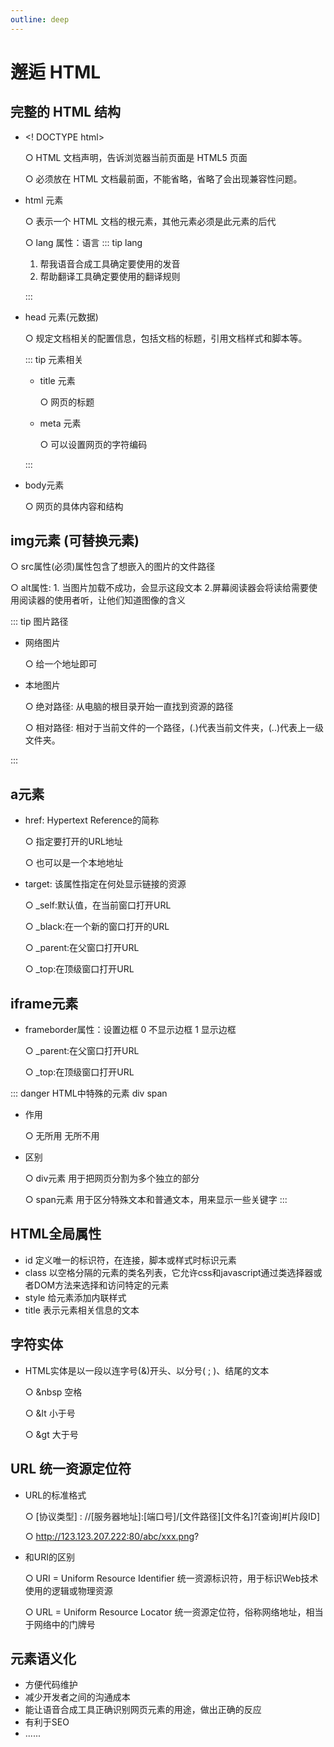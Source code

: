 ```yaml
---
outline: deep
---
```


# 邂逅 HTML

## 完整的 HTML 结构

- <! DOCTYPE html>

  ○ HTML 文档声明，告诉浏览器当前页面是 HTML5 页面

  ○ 必须放在 HTML 文档最前面，不能省略，省略了会出现兼容性问题。

- html 元素

  ○ 表示一个 HTML 文档的根元素，其他元素必须是此元素的后代

  ○ lang 属性：语言
  ::: tip lang
  1. 帮我语音合成工具确定要使用的发音
  2. 帮助翻译工具确定要使用的翻译规则

  :::

- head 元素(元数据)

  ○ 规定文档相关的配置信息，包括文档的标题，引用文档样式和脚本等。
  
  ::: tip 元素相关
  * title 元素

    ○ 网页的标题
  * meta 元素

    ○ 可以设置网页的字符编码

  :::

* body元素

  ○ 网页的具体内容和结构

## img元素 (可替换元素)
  
  ○ src属性(必须)属性包含了想嵌入的图片的文件路径
  
  ○ alt属性: 1. 当图片加载不成功，会显示这段文本 2.屏幕阅读器会将读给需要使用阅读器的使用者听，让他们知道图像的含义

  ::: tip 图片路径
  * 网络图片

    ○ 给一个地址即可
  * 本地图片

    ○ 绝对路径: 从电脑的根目录开始一直找到资源的路径

    ○ 相对路径: 相对于当前文件的一个路径，(.)代表当前文件夹，(..)代表上一级文件夹。

  :::

## a元素

 * href: Hypertext Reference的简称
   
   ○ 指定要打开的URL地址
   
   ○ 也可以是一个本地地址

  * target: 该属性指定在何处显示链接的资源

    ○ _self:默认值，在当前窗口打开URL

    ○ _black:在一个新的窗口打开的URL

    ○ _parent:在父窗口打开URL

    ○ _top:在顶级窗口打开URL
  
## iframe元素

 - frameborder属性：设置边框 0 不显示边框 1 显示边框

    ○ _parent:在父窗口打开URL

    ○ _top:在顶级窗口打开URL


::: danger HTML中特殊的元素 div  span  
* 作用
 
   ○ 无所用 无所不用

* 区别

  ○ div元素 用于把网页分割为多个独立的部分

  ○ span元素 用于区分特殊文本和普通文本，用来显示一些关键字
:::

## HTML全局属性

- id 定义唯一的标识符，在连接，脚本或样式时标识元素
- class 以空格分隔的元素的类名列表，它允许css和javascript通过类选择器或者DOM方法来选择和访问特定的元素
- style 给元素添加内联样式
- title 表示元素相关信息的文本

## 字符实体

- HTML实体是以一段以连字号(&)开头、以分号( ; )、结尾的文本
  
  ○  &nbsp 空格

  ○  &lt  小于号

  ○  &gt  大于号


## URL 统一资源定位符

 - URL的标准格式

   ○ [协议类型] : //[服务器地址]:[端口号]/[文件路径][文件名]?[查询]#[片段ID]

   ○ http://123.123.207.222:80/abc/xxx.png?
  
 - 和URI的区别

   ○ URI = Uniform Resource Identifier 统一资源标识符，用于标识Web技术使用的逻辑或物理资源

   ○ URL = Uniform Resource Locator 统一资源定位符，俗称网络地址，相当于网络中的门牌号

## 元素语义化

  - 方便代码维护
  - 减少开发者之间的沟通成本
  - 能让语音合成工具正确识别网页元素的用途，做出正确的反应
  - 有利于SEO
  - ......

 